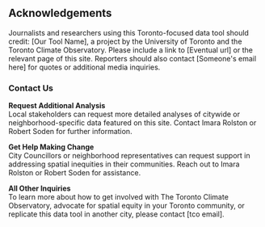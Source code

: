 ## Acknowledgements

Journalists and researchers using this Toronto-focused data tool should credit: [Our Tool Name], a project by the University of Toronto and the Toronto Climate Observatory. Please include a link to [Eventual url] or the relevant page of this site. Reporters should also contact [Someone's email here] for quotes or additional media inquiries.

### Contact Us

**Request Additional Analysis**  
Local stakeholders can request more detailed analyses of citywide or neighborhood-specific data featured on this site. Contact Imara Rolston or Robert Soden for further information.

**Get Help Making Change**  
City Councillors or neighborhood representatives can request support in addressing spatial inequities in their communities. Reach out to Imara Rolston or Robert Soden for assistance.

**All Other Inquiries**  
To learn more about how to get involved with The Toronto Climate Observatory, advocate for spatial equity in your Toronto community, or replicate this data tool in another city, please contact [tco email].
